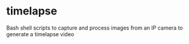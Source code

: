 # timelapse
Bash shell scripts to capture and process images from an IP camera to generate a timelapse video
